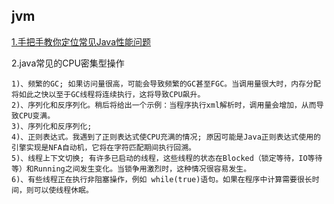 ## jvm
[1.手把手教你定位常见Java性能问题](https://github.com/Snailclimb/JavaGuide/blob/master/docs/java/%E6%89%8B%E6%8A%8A%E6%89%8B%E6%95%99%E4%BD%A0%E5%AE%9A%E4%BD%8D%E5%B8%B8%E8%A7%81Java%E6%80%A7%E8%83%BD%E9%97%AE%E9%A2%98.md)

2.java常见的CPU密集型操作
```
1)、频繁的GC; 如果访问量很高，可能会导致频繁的GC甚至FGC。当调用量很大时，内存分配将如此之快以至于GC线程将连续执行，这将导致CPU飙升。
2)、序列化和反序列化。稍后将给出一个示例：当程序执行xml解析时，调用量会增加，从而导致CPU变满。
3)、序列化和反序列化;
4)、正则表达式。我遇到了正则表达式使CPU充满的情况; 原因可能是Java正则表达式使用的引擎实现是NFA自动机，它将在字符匹配期间执行回溯。
5)、线程上下文切换; 有许多已启动的线程，这些线程的状态在Blocked（锁定等待，IO等待等）和Running之间发生变化。当锁争用激烈时，这种情况很容易发生。
6)、有些线程正在执行非阻塞操作，例如 while(true)语句。如果在程序中计算需要很长时间，则可以使线程休眠。
```
